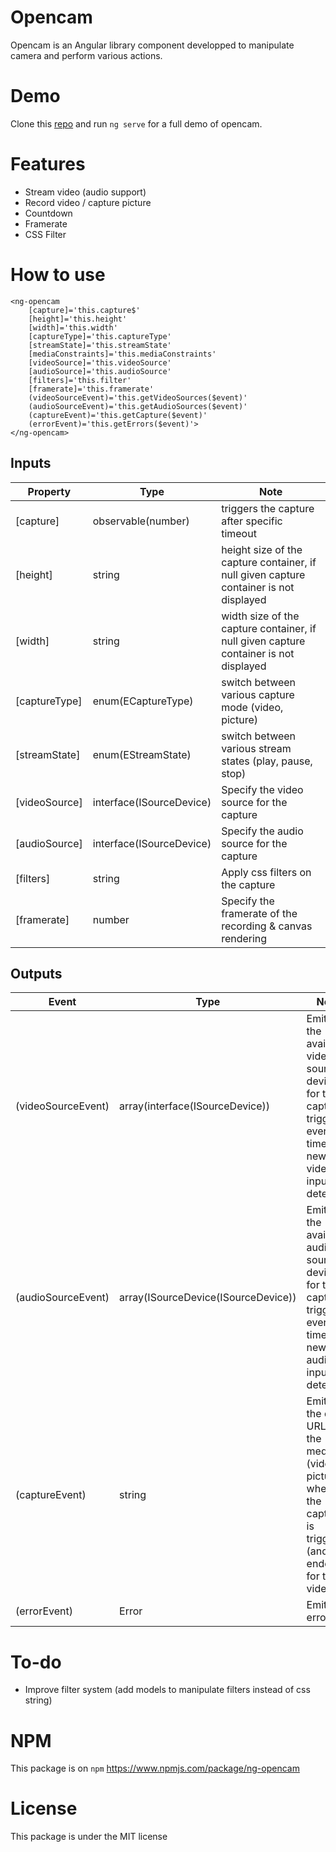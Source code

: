 # Opencam

Opencam is an Angular library component developped to manipulate camera and perform various actions.

# Demo

Clone this [repo](https://github.com/RLoris/lib-ng-opencam) and run `ng serve` for a full demo of opencam.

# Features

* Stream video (audio support)
* Record video / capture picture
* Countdown
* Framerate
* CSS Filter

# How to use

```
<ng-opencam
    [capture]='this.capture$'
    [height]='this.height'
    [width]='this.width'
    [captureType]='this.captureType'
    [streamState]='this.streamState'
    [mediaConstraints]='this.mediaConstraints'
    [videoSource]='this.videoSource'
    [audioSource]='this.audioSource'
    [filters]='this.filter'
    [framerate]='this.framerate'
    (videoSourceEvent)='this.getVideoSources($event)'
    (audioSourceEvent)='this.getAudioSources($event)'
    (captureEvent)='this.getCapture($event)'
    (errorEvent)='this.getErrors($event)'>
</ng-opencam>
```
## Inputs
| Property | Type | Note |
| -------- | ---- | ---- |
| [capture]| observable(number) | triggers the capture after specific timeout |
| [height] | string | height size of the capture container, if null given capture container is not displayed |
| [width] | string | width size of the capture container, if null given capture container is not displayed |
| [captureType] | enum(ECaptureType) | switch between various capture mode (video, picture) |
| [streamState] | enum(EStreamState) | switch between various stream states (play, pause, stop)| [mediaConstraints] | enum(EMediaConstraints) | switch between various media constraints (hd, vga, fhd, default) | 
[videoSource] | interface(ISourceDevice) | Specify the video source for the capture |
[audioSource] | interface(ISourceDevice) | Specify the audio source for the capture |
[filters] | string | Apply css filters on the capture |
[framerate] | number | Specify the framerate of the recording & canvas rendering |

## Outputs
| Event | Type | Note |
| -------- | ---- | ---- |
| (videoSourceEvent) | array(interface(ISourceDevice)) | Emits the available video source devices for the capture, triggered every time a new video input is detected |
(audioSourceEvent) | array(ISourceDevice(ISourceDevice)) | Emits the available audio source devices for the capture, triggered every time a new audio input is detected |
(captureEvent) | string | Emits the data URL for the media (video, picture) when the capture is triggered (and ended for the video) |
(errorEvent) | Error | Emits all errors |

# To-do

- Improve filter system (add models to manipulate filters instead of css string)

# NPM

  This package is on `npm` https://www.npmjs.com/package/ng-opencam

# License

  This package is under the MIT license


